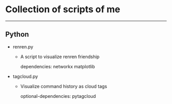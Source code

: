 # Collection of scripts of me

---
## Python

* renren.py

  - A script to visualize renren friendship
  
    dependencies: networkx matplotlib
 
* tagcloud.py 

  - Visualize command history as cloud tags
  
    optional-dependencies: pytagcloud
